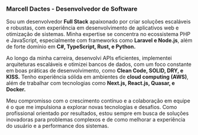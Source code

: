 ### Marcell Dactes - Desenvolvedor de Software

Sou um desenvolvedor **Full Stack** apaixonado por criar soluções escaláveis e robustas, com experiência em desenvolvimento de aplicativos web e otimização de sistemas. Minha expertise se concentra no ecossistema PHP e JavaScript, especialmente com frameworks como **Laravel e Node.js**, além de forte domínio em **C#, TypeScript, Rust, e Python.**

Ao longo da minha carreira, desenvolvi APIs eficientes, implementei arquiteturas escaláveis e otimizei bancos de dados, com um foco constante em boas práticas de desenvolvimento, como **Clean Code, SOLID, DRY, e KISS.** Tenho experiência sólida em ambientes de **cloud computing (AWS)**, além de trabalhar com tecnologias como **Next.js, React.js, Quasar, e Docker.**

Meu compromisso com o crescimento contínuo e a colaboração em equipe é o que me impulsiona a explorar novas tecnologias e desafios. Como profissional orientado por resultados, estou sempre em busca de soluções inovadoras para problemas complexos e de como melhorar a experiência do usuário e a performance dos sistemas.
